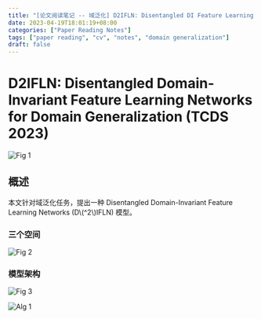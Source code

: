 ```yaml
---
title: "[论文阅读笔记 -- 域泛化] D2IFLN: Disentangled DI Feature Learning Network for DG (TCDS 2023)"
date: 2023-04-19T18:01:19+08:00
categories: ["Paper Reading Notes"]
tags: ["paper reading", "cv", "notes", "domain generalization"]
draft: false
---
```


# D2IFLN: Disentangled Domain-Invariant Feature Learning Networks for Domain Generalization (TCDS 2023)

![Fig 1](/images/2023/PRN404/1.png)

## 概述

本文针对域泛化任务，提出一种 Disentangled Domain-Invariant Feature Learning Networks (D\\(^2\\)IFLN) 模型。  

### 三个空间

![Fig 2](/images/2023/PRN404/2.png)

### 模型架构

![Fig 3](/images/2023/PRN404/3.png)

![Alg 1](/images/2023/PRN404/A1.png)
